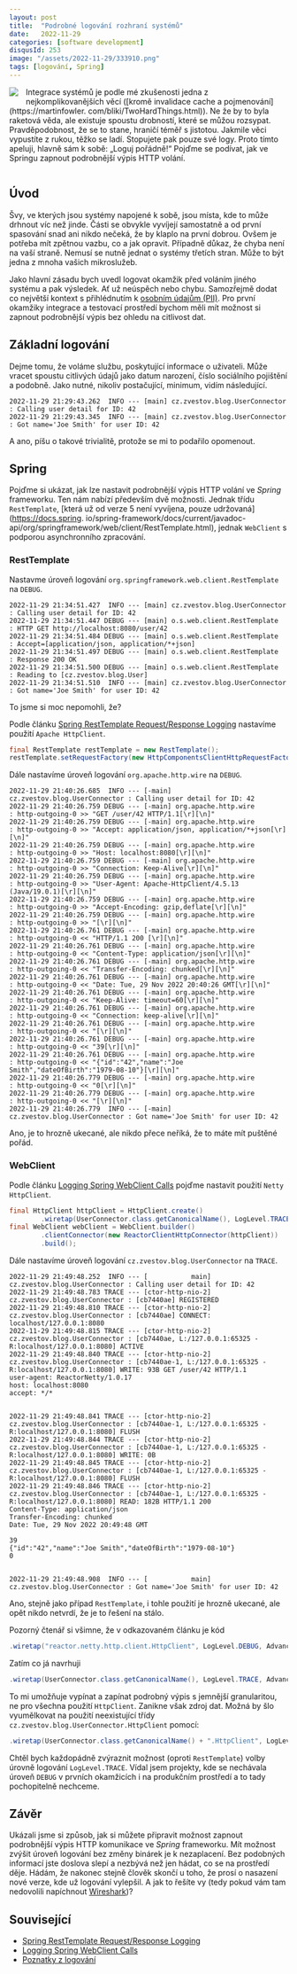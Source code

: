 ```yaml
---
layout: post
title:  "Podrobné logování rozhraní systémů"
date:   2022-11-29
categories: [software development]
disqusId: 253
image: "/assets/2022-11-29/333910.png"
tags: [logování, Spring]
---
```


<div style="float: left; margin: 0 1em 1em 0; text-align: center;"><img src="/assets/2022-11-29/333910.png" /></div>

Integrace systémů je podle mé zkušenosti jedna z nejkomplikovanějších věcí ([kromě invalidace cache a pojmenování](https://martinfowler. com/bliki/TwoHardThings.html)).
Ne že by to byla raketová věda, ale existuje spoustu drobností, které se můžou rozsypat.
Pravděpodobnost, že se to stane, hraničí téměř s jistotou.
Jakmile věci vypustíte z rukou, těžko se ladí.
Stopujete pak pouze své logy.
Proto tímto apeluji, hlavně sám k sobě: „Loguj pořádně!“
Pojďme se podívat, jak ve Springu zapnout podrobnější výpis HTTP volání.

<div style="clear:both"></div>
<!--more-->


## Úvod

Švy, ve kterých jsou systémy napojené k sobě, jsou místa, kde to může drhnout víc než jinde.
Části se obvykle vyvíjejí samostatně a od první spasování snad ani nikdo nečeká, že by klaplo na první dobrou.
Ovšem je potřeba mít zpětnou vazbu, co a jak opravit.
Případně důkaz, že chyba není na vaší straně.
Nemusí se nutně jednat o systémy třetích stran.
Může to být jedna z mnoha vašich mikroslužeb.

Jako hlavní zásadu bych uvedl logovat okamžik před voláním jiného systému a pak výsledek.
Ať už neúspěch nebo chybu.
Samozřejmě dodat co největší kontext s přihlédnutím k [osobním údajům (PII)](https://cs.wikipedia.org/wiki/Osobn%C3%AD_%C3%BAdaj).
Pro první okamžiky integrace a testovací prostředí bychom měli mít možnost si zapnout podrobnější výpis bez ohledu na citlivost dat.


## Základní logování

Dejme tomu, že voláme službu, poskytující informace o uživateli.
Může vracet spoustu citlivých údajů jako datum narození, číslo sociálního pojištění a podobně.
Jako nutné, nikoliv postačující, minimum, vidím následující.

```console
2022-11-29 21:29:43.262  INFO --- [main] cz.zvestov.blog.UserConnector : Calling user detail for ID: 42
2022-11-29 21:29:43.345  INFO --- [main] cz.zvestov.blog.UserConnector : Got name='Joe Smith' for user ID: 42
```

A ano, píšu o takové trivialitě, protože se mi to podařilo opomenout.


## Spring

Pojďme si ukázat, jak lze nastavit podrobnější výpis HTTP volání ve _Spring_ frameworku.
Ten nám nabízí především dvě možnosti.
Jednak třídu `RestTemplate`, [která už od verze 5 není vyvíjena, pouze udržovaná](https://docs.spring. io/spring-framework/docs/current/javadoc-api/org/springframework/web/client/RestTemplate.html), 
jednak `WebClient` s podporou asynchronního zpracování.


### RestTemplate

Nastavme úroveň logování `org.springframework.web.client.RestTemplate` na `DEBUG`.

```console
2022-11-29 21:34:51.427  INFO --- [main] cz.zvestov.blog.UserConnector : Calling user detail for ID: 42
2022-11-29 21:34:51.447 DEBUG --- [main] o.s.web.client.RestTemplate   : HTTP GET http://localhost:8080/user/42
2022-11-29 21:34:51.484 DEBUG --- [main] o.s.web.client.RestTemplate   : Accept=[application/json, application/*+json]
2022-11-29 21:34:51.497 DEBUG --- [main] o.s.web.client.RestTemplate   : Response 200 OK
2022-11-29 21:34:51.500 DEBUG --- [main] o.s.web.client.RestTemplate   : Reading to [cz.zvestov.blog.User]
2022-11-29 21:34:51.510  INFO --- [main] cz.zvestov.blog.UserConnector : Got name='Joe Smith' for user ID: 42
```

To jsme si moc nepomohli, že?

Podle článku [Spring RestTemplate Request/Response Logging](https://www.baeldung.com/spring-resttemplate-logging) nastavíme použití `Apache HttpClient`.

```java
final RestTemplate restTemplate = new RestTemplate();
restTemplate.setRequestFactory(new HttpComponentsClientHttpRequestFactory());
```

Dále nastavíme úroveň logování `org.apache.http.wire` na `DEBUG`.

```console
2022-11-29 21:40:26.685  INFO --- [-main] cz.zvestov.blog.UserConnector : Calling user detail for ID: 42
2022-11-29 21:40:26.759 DEBUG --- [-main] org.apache.http.wire          : http-outgoing-0 >> "GET /user/42 HTTP/1.1[\r][\n]"
2022-11-29 21:40:26.759 DEBUG --- [-main] org.apache.http.wire          : http-outgoing-0 >> "Accept: application/json, application/*+json[\r][\n]"
2022-11-29 21:40:26.759 DEBUG --- [-main] org.apache.http.wire          : http-outgoing-0 >> "Host: localhost:8080[\r][\n]"
2022-11-29 21:40:26.759 DEBUG --- [-main] org.apache.http.wire          : http-outgoing-0 >> "Connection: Keep-Alive[\r][\n]"
2022-11-29 21:40:26.759 DEBUG --- [-main] org.apache.http.wire          : http-outgoing-0 >> "User-Agent: Apache-HttpClient/4.5.13 (Java/19.0.1)[\r][\n]"
2022-11-29 21:40:26.759 DEBUG --- [-main] org.apache.http.wire          : http-outgoing-0 >> "Accept-Encoding: gzip,deflate[\r][\n]"
2022-11-29 21:40:26.759 DEBUG --- [-main] org.apache.http.wire          : http-outgoing-0 >> "[\r][\n]"
2022-11-29 21:40:26.761 DEBUG --- [-main] org.apache.http.wire          : http-outgoing-0 << "HTTP/1.1 200 [\r][\n]"
2022-11-29 21:40:26.761 DEBUG --- [-main] org.apache.http.wire          : http-outgoing-0 << "Content-Type: application/json[\r][\n]"
2022-11-29 21:40:26.761 DEBUG --- [-main] org.apache.http.wire          : http-outgoing-0 << "Transfer-Encoding: chunked[\r][\n]"
2022-11-29 21:40:26.761 DEBUG --- [-main] org.apache.http.wire          : http-outgoing-0 << "Date: Tue, 29 Nov 2022 20:40:26 GMT[\r][\n]"
2022-11-29 21:40:26.761 DEBUG --- [-main] org.apache.http.wire          : http-outgoing-0 << "Keep-Alive: timeout=60[\r][\n]"
2022-11-29 21:40:26.761 DEBUG --- [-main] org.apache.http.wire          : http-outgoing-0 << "Connection: keep-alive[\r][\n]"
2022-11-29 21:40:26.761 DEBUG --- [-main] org.apache.http.wire          : http-outgoing-0 << "[\r][\n]"
2022-11-29 21:40:26.761 DEBUG --- [-main] org.apache.http.wire          : http-outgoing-0 << "39[\r][\n]"
2022-11-29 21:40:26.761 DEBUG --- [-main] org.apache.http.wire          : http-outgoing-0 << "{"id":"42","name":"Joe Smith","dateOfBirth":"1979-08-10"}[\r][\n]"
2022-11-29 21:40:26.779 DEBUG --- [-main] org.apache.http.wire          : http-outgoing-0 << "0[\r][\n]"
2022-11-29 21:40:26.779 DEBUG --- [-main] org.apache.http.wire          : http-outgoing-0 << "[\r][\n]"
2022-11-29 21:40:26.779  INFO --- [-main] cz.zvestov.blog.UserConnector : Got name='Joe Smith' for user ID: 42
```

Ano, je to hrozně ukecané, ale nikdo přece neříká, že to máte mít puštěné pořád.


### WebClient

Podle článku [Logging Spring WebClient Calls](https://www.baeldung.com/spring-log-webclient-calls) pojďme nastavit použití `Netty HttpClient`.

```java
final HttpClient httpClient = HttpClient.create()
        .wiretap(UserConnector.class.getCanonicalName(), LogLevel.TRACE, AdvancedByteBufFormat.TEXTUAL);
final WebClient webClient = WebClient.builder()
        .clientConnector(new ReactorClientHttpConnector(httpClient))
        .build();
```

Dále nastavíme úroveň logování `cz.zvestov.blog.UserConnector` na `TRACE`.

```console
2022-11-29 21:49:48.252  INFO --- [           main] cz.zvestov.blog.UserConnector : Calling user detail for ID: 42
2022-11-29 21:49:48.783 TRACE --- [ctor-http-nio-2] cz.zvestov.blog.UserConnector : [cb7440ae] REGISTERED
2022-11-29 21:49:48.810 TRACE --- [ctor-http-nio-2] cz.zvestov.blog.UserConnector : [cb7440ae] CONNECT: localhost/127.0.0.1:8080
2022-11-29 21:49:48.815 TRACE --- [ctor-http-nio-2] cz.zvestov.blog.UserConnector : [cb7440ae, L:/127.0.0.1:65325 - R:localhost/127.0.0.1:8080] ACTIVE
2022-11-29 21:49:48.840 TRACE --- [ctor-http-nio-2] cz.zvestov.blog.UserConnector : [cb7440ae-1, L:/127.0.0.1:65325 - R:localhost/127.0.0.1:8080] WRITE: 93B GET /user/42 HTTP/1.1
user-agent: ReactorNetty/1.0.17
host: localhost:8080
accept: */*


2022-11-29 21:49:48.841 TRACE --- [ctor-http-nio-2] cz.zvestov.blog.UserConnector : [cb7440ae-1, L:/127.0.0.1:65325 - R:localhost/127.0.0.1:8080] FLUSH
2022-11-29 21:49:48.844 TRACE --- [ctor-http-nio-2] cz.zvestov.blog.UserConnector : [cb7440ae-1, L:/127.0.0.1:65325 - R:localhost/127.0.0.1:8080] WRITE: 0B
2022-11-29 21:49:48.845 TRACE --- [ctor-http-nio-2] cz.zvestov.blog.UserConnector : [cb7440ae-1, L:/127.0.0.1:65325 - R:localhost/127.0.0.1:8080] FLUSH
2022-11-29 21:49:48.846 TRACE --- [ctor-http-nio-2] cz.zvestov.blog.UserConnector : [cb7440ae-1, L:/127.0.0.1:65325 - R:localhost/127.0.0.1:8080] READ: 182B HTTP/1.1 200 
Content-Type: application/json
Transfer-Encoding: chunked
Date: Tue, 29 Nov 2022 20:49:48 GMT

39
{"id":"42","name":"Joe Smith","dateOfBirth":"1979-08-10"}
0


2022-11-29 21:49:48.908  INFO --- [           main] cz.zvestov.blog.UserConnector : Got name='Joe Smith' for user ID: 42
```

Ano, stejně jako případ `RestTemplate`, i tohle použití je hrozně ukecané, ale opět nikdo netvrdí, že je to řešení na stálo.

Pozorný čtenář si všimne, že v odkazovaném článku je kód

```java
.wiretap("reactor.netty.http.client.HttpClient", LogLevel.DEBUG, AdvancedByteBufFormat.TEXTUAL);
```

Zatím co já navrhuji

```java
.wiretap(UserConnector.class.getCanonicalName(), LogLevel.TRACE, AdvancedByteBufFormat.TEXTUAL);
```

To mi umožňuje vypínat a zapínat podrobný výpis s jemnější granularitou, ne pro všechna použití `HttpClient`.
Zanikne však zdroj dat.
Možná by šlo vyumělkovat na použití neexistující třídy `cz.zvestov.blog.UserConnector.HttpClient` pomocí:

```java
.wiretap(UserConnector.class.getCanonicalName() + ".HttpClient", LogLevel.TRACE, AdvancedByteBufFormat.TEXTUAL);
```

Chtěl bych každopádně zvýraznit možnost (oproti `RestTemplate`) volby úrovně logování `LogLevel.TRACE`.
Vídal jsem projekty, kde se nechávala úroveň `DEBUG` v prvních okamžicích i na produkčním prostředí a to tady pochopitelně nechceme.


## Závěr

Ukázali jsme si způsob, jak si můžete připravit možnost zapnout podrobnější výpis HTTP komunikace ve _Spring_ frameworku.
Mít možnost zvýšit úroveň logování bez změny binárek je k nezaplacení.
Bez podobných informací jste doslova slepí a nezbývá než jen hádat, co se na prostředí děje.
Hádám, že nakonec stejně člověk skončí u toho, že prosí o nasazení nové verze, kde už logování vylepšil.
A jak to řešíte vy (tedy pokud vám tam nedovolili napíchnout [Wireshark](https://wiki.wireshark.org/Home))?


## Související

- [Spring RestTemplate Request/Response Logging](https://www.baeldung.com/spring-resttemplate-logging)
- [Logging Spring WebClient Calls](https://www.baeldung.com/spring-log-webclient-calls)
- [Poznatky z logování](/software%20development/2022/04/29/poznatky-z-logovani.html)
